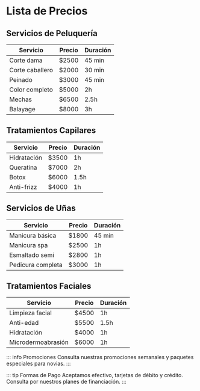 # Lista de Precios

## Servicios de Peluquería

| Servicio | Precio | Duración |
|----------|---------|----------|
| Corte dama | $2500 | 45 min |
| Corte caballero | $2000 | 30 min |
| Peinado | $3000 | 45 min |
| Color completo | $5000 | 2h |
| Mechas | $6500 | 2.5h |
| Balayage | $8000 | 3h |

## Tratamientos Capilares

| Servicio | Precio | Duración |
|----------|---------|----------|
| Hidratación | $3500 | 1h |
| Queratina | $7000 | 2h |
| Botox | $6000 | 1.5h |
| Anti-frizz | $4000 | 1h |

## Servicios de Uñas

| Servicio | Precio | Duración |
|----------|---------|----------|
| Manicura básica | $1800 | 45 min |
| Manicura spa | $2500 | 1h |
| Esmaltado semi | $2800 | 1h |
| Pedicura completa | $3000 | 1h |

## Tratamientos Faciales

| Servicio | Precio | Duración |
|----------|---------|----------|
| Limpieza facial | $4500 | 1h |
| Anti-edad | $5500 | 1.5h |
| Hidratación | $4000 | 1h |
| Microdermoabrasión | $6000 | 1h |

::: info Promociones
Consulta nuestras promociones semanales y paquetes especiales para novias.
:::

::: tip Formas de Pago
Aceptamos efectivo, tarjetas de débito y crédito. Consulta por nuestros planes de financiación.
:::